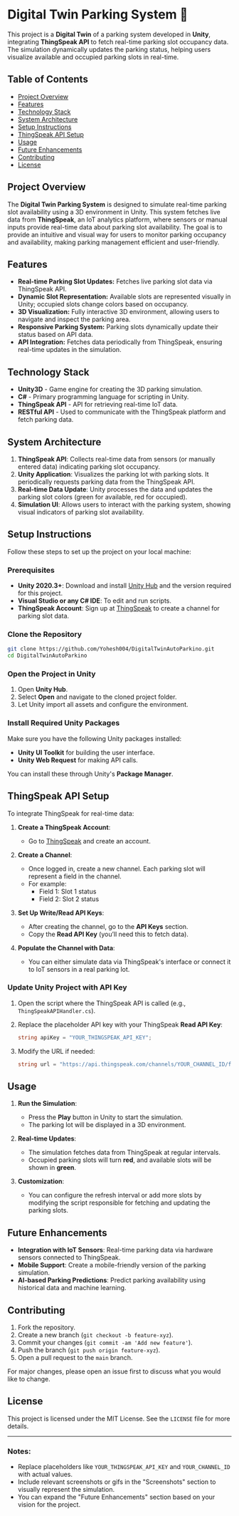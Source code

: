 

# Digital Twin Parking System 🚗

This project is a **Digital Twin** of a parking system developed in **Unity**, integrating **ThingSpeak API** to fetch real-time parking slot occupancy data. The simulation dynamically updates the parking status, helping users visualize available and occupied parking slots in real-time.

## Table of Contents
- [Project Overview](#project-overview)
- [Features](#features)
- [Technology Stack](#technology-stack)
- [System Architecture](#system-architecture)
- [Setup Instructions](#setup-instructions)
- [ThingSpeak API Setup](#thingspeak-api-setup)
- [Usage](#usage)
- [Future Enhancements](#future-enhancements)
- [Contributing](#contributing)
- [License](#license)

## Project Overview

The **Digital Twin Parking System** is designed to simulate real-time parking slot availability using a 3D environment in Unity. This system fetches live data from **ThingSpeak**, an IoT analytics platform, where sensors or manual inputs provide real-time data about parking slot availability. The goal is to provide an intuitive and visual way for users to monitor parking occupancy and availability, making parking management efficient and user-friendly.

## Features

- **Real-time Parking Slot Updates:** Fetches live parking slot data via ThingSpeak API.
- **Dynamic Slot Representation:** Available slots are represented visually in Unity; occupied slots change colors based on occupancy.
- **3D Visualization:** Fully interactive 3D environment, allowing users to navigate and inspect the parking area.
- **Responsive Parking System:** Parking slots dynamically update their status based on API data.
- **API Integration:** Fetches data periodically from ThingSpeak, ensuring real-time updates in the simulation.

## Technology Stack

- **Unity3D** - Game engine for creating the 3D parking simulation.
- **C#** - Primary programming language for scripting in Unity.
- **ThingSpeak API** - API for retrieving real-time IoT data.
- **RESTful API** - Used to communicate with the ThingSpeak platform and fetch parking data.

## System Architecture

1. **ThingSpeak API**: Collects real-time data from sensors (or manually entered data) indicating parking slot occupancy.
2. **Unity Application**: Visualizes the parking lot with parking slots. It periodically requests parking data from the ThingSpeak API.
3. **Real-time Data Update**: Unity processes the data and updates the parking slot colors (green for available, red for occupied).
4. **Simulation UI**: Allows users to interact with the parking system, showing visual indicators of parking slot availability.

## Setup Instructions

Follow these steps to set up the project on your local machine:

### Prerequisites

- **Unity 2020.3+**: Download and install [Unity Hub](https://unity.com/download) and the version required for this project.
- **Visual Studio or any C# IDE**: To edit and run scripts.
- **ThingSpeak Account**: Sign up at [ThingSpeak](https://thingspeak.com) to create a channel for parking slot data.

### Clone the Repository

```bash
git clone https://github.com/Yohesh004/DigitalTwinAutoParkino.git
cd DigitalTwinAutoParkino
```

### Open the Project in Unity

1. Open **Unity Hub**.
2. Select **Open** and navigate to the cloned project folder.
3. Let Unity import all assets and configure the environment.

### Install Required Unity Packages

Make sure you have the following Unity packages installed:
- **Unity UI Toolkit** for building the user interface.
- **Unity Web Request** for making API calls.

You can install these through Unity's **Package Manager**.

## ThingSpeak API Setup

To integrate ThingSpeak for real-time data:

1. **Create a ThingSpeak Account**:
   - Go to [ThingSpeak](https://thingspeak.com) and create an account.
   
2. **Create a Channel**:
   - Once logged in, create a new channel. Each parking slot will represent a field in the channel.
   - For example:
     - Field 1: Slot 1 status
     - Field 2: Slot 2 status

3. **Set Up Write/Read API Keys**:
   - After creating the channel, go to the **API Keys** section.
   - Copy the **Read API Key** (you’ll need this to fetch data).

4. **Populate the Channel with Data**:
   - You can either simulate data via ThingSpeak's interface or connect it to IoT sensors in a real parking lot.

### Update Unity Project with API Key

1. Open the script where the ThingSpeak API is called (e.g., `ThingSpeakAPIHandler.cs`).
2. Replace the placeholder API key with your ThingSpeak **Read API Key**:
   ```csharp
   string apiKey = "YOUR_THINGSPEAK_API_KEY";
   ```

3. Modify the URL if needed:
   ```csharp
   string url = "https://api.thingspeak.com/channels/YOUR_CHANNEL_ID/fields/1.json?api_key=" + apiKey;
   ```

## Usage

1. **Run the Simulation**:
   - Press the **Play** button in Unity to start the simulation.
   - The parking lot will be displayed in a 3D environment.

2. **Real-time Updates**:
   - The simulation fetches data from ThingSpeak at regular intervals.
   - Occupied parking slots will turn **red**, and available slots will be shown in **green**.

3. **Customization**:
   - You can configure the refresh interval or add more slots by modifying the script responsible for fetching and updating the parking slots.

## Future Enhancements

- **Integration with IoT Sensors**: Real-time parking data via hardware sensors connected to ThingSpeak.
- **Mobile Support**: Create a mobile-friendly version of the parking simulation.
- **AI-based Parking Predictions**: Predict parking availability using historical data and machine learning.

## Contributing

1. Fork the repository.
2. Create a new branch (`git checkout -b feature-xyz`).
3. Commit your changes (`git commit -am 'Add new feature'`).
4. Push the branch (`git push origin feature-xyz`).
5. Open a pull request to the `main` branch.

For major changes, please open an issue first to discuss what you would like to change.

## License

This project is licensed under the MIT License. See the `LICENSE` file for more details.

---

### Notes:
- Replace placeholders like `YOUR_THINGSPEAK_API_KEY` and `YOUR_CHANNEL_ID` with actual values.
- Include relevant screenshots or gifs in the "Screenshots" section to visually represent the simulation.
- You can expand the "Future Enhancements" section based on your vision for the project.

